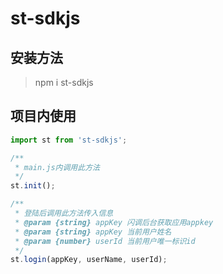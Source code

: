 # st-sdkjs 

## 安装方法  

> npm i st-sdkjs 


## 项目内使用 

```js 
import st from 'st-sdkjs';

/**
 * main.js内调用此方法
 */
st.init();

/**
 * 登陆后调用此方法传入信息
 * @param {string} appKey 闪调后台获取应用appkey
 * @param {string} appKey 当前用户姓名
 * @param {number} userId 当前用户唯一标识id
 */
st.login(appKey, userName, userId);
```
